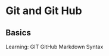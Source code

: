 Git and Git Hub
===============

Basics 
------

Learning: GIT 
          GitHub
          Markdown Syntax